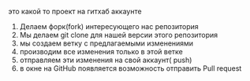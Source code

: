 это какой то проект на гитхаб аккаунте

1. Делаем форк(fork) интересующего нас репозитория
2. Мы делаем git clone для нашей версии этого репозитория
3. мы создаем ветку с предлагаемыми изменениями
4. производим все изменения только в этой ветке
5. отправляем эти изменения на свой аккаунт( push)
6. в окне на GitHub появляется возможность отправить Pull request